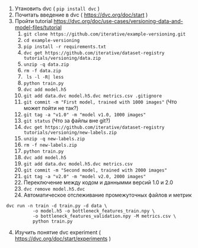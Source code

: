 1. Утановить dvc ( ```pip install dvc``` )
2. Почитать введение в dvc ( https://dvc.org/doc/start )
3. Пройти tutorial https://dvc.org/doc/use-cases/versioning-data-and-model-files/tutorial
    1. ```git clone https://github.com/iterative/example-versioning.git```
    2. ```cd example-versioning```
    3. ```pip install -r requirements.txt```
    4. ```dvc get https://github.com/iterative/dataset-registry tutorials/versioning/data.zip```
    5. ```unzip -q data.zip```
    6. ```rm -f data.zip```
    7. ``` ls -l -R| less```
    8. ```python train.py```
    9. ```dvc add model.h5```
    10. ```git add data.dvc model.h5.dvc metrics.csv .gitignore```
    11. ```git commit -m "First model, trained with 1000 images"``` (Что может пойти не так?)
    12. ```git tag -a "v1.0" -m "model v1.0, 1000 images"```
    13. ```git status``` (Что за файлы вне git?)
    14. ```dvc get https://github.com/iterative/dataset-registry tutorials/versioning/new-labels.zip```
    15. ```unzip -q new-labels.zip```
    16. ```rm -f new-labels.zip```
    17. ```python train.py```
    18. ```dvc add model.h5```
    19. ```git add data.dvc model.h5.dvc metrics.csv```
    20. ```git commit -m "Second model, trained with 2000 images"```
    21. ```git tag -a "v2.0" -m "model v2.0, 2000 images"```
    22. Переключение между кодом и даннымми версий 1.0 и 2.0
    23. ```dvc remove model.h5.dvc```
    24. Автоматическое отслеживание промежуточных файлов и метрик
```
dvc run -n train -d train.py -d data \
          -o model.h5 -o bottleneck_features_train.npy \
          -o bottleneck_features_validation.npy -M metrics.csv \
          python train.py
```
4. Изучить понятие dvc experiment ( https://dvc.org/doc/start/experiments )